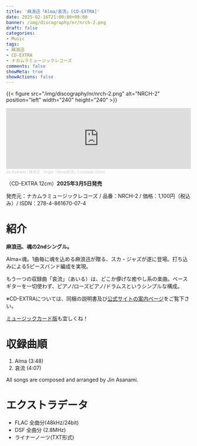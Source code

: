```yaml
---
title: '麻浪迅「Alma/哀流」[CD-EXTRA]'
date: 2025-02-16T21:00:00+09:00
banner: /img/discography/nr/nrch-2.png
draft: false
categories:
- Music
tags:
- 麻浪迅
- CD-EXTRA
- ナカムラミュージックレコーズ
comments: false
showMeta: true
showActions: false
---
```


{{< figure src="/img/discography/nr/nrch-2.png" alt="NRCH-2" position="left" width="240" height="240" >}}

<!--
- CDを購入
<a href="https://nmimusic.booth.pm/items/6605148" target="_blank"><img src="/img/banner/nmi_music_store.png"></a>

- ダウンロード
<a href="https://jinasanami.bandcamp.com/album/alma-airu" target="_blank"><img src="/img/banner/bandcamp_banner.png" alt="bandcamp"></a>
-->

<iframe width="100%" height="166" scrolling="no" frameborder="no" allow="autoplay" src="https://w.soundcloud.com/player/?url=https%3A//api.soundcloud.com/tracks/2035732172&color=%23ff5500&auto_play=false&hide_related=false&show_comments=true&show_user=true&show_reposts=false&show_teaser=true"></iframe><div style="font-size: 10px; color: #cccccc;line-break: anywhere;word-break: normal;overflow: hidden;white-space: nowrap;text-overflow: ellipsis; font-family: Interstate,Lucida Grande,Lucida Sans Unicode,Lucida Sans,Garuda,Verdana,Tahoma,sans-serif;font-weight: 100;"><a href="https://soundcloud.com/hayatehay" title="Jin Asanami / 麻浪迅" target="_blank" style="color: #cccccc; text-decoration: none;">Jin Asanami / 麻浪迅</a> · <a href="https://soundcloud.com/hayatehay/alma-airu-crossfade-demo" title="Single「Alma/哀流」Crossfade Demo" target="_blank" style="color: #cccccc; text-decoration: none;">Single「Alma/哀流」Crossfade Demo</a></div>

（CD-EXTRA 12cm）**2025年3月5日発売**<br>

発売元：ナカムラミュージックレコーズ / 品番：NRCH-2 / 価格：1,100円（税込み）/ ISDN：278-4-861670-07-4

# 紹介
**麻浪迅、魂の2ndシングル。**

Alma=魂。1曲毎に魂を込める麻浪迅が贈る、スカ・ジャズが遂に登場。打ち込みによる5ピースバンド編成を実現。

もう一つの収録曲「哀流」（あいる）は、どこか儚げな癒やし系の楽曲。ベースギターを一切使わず、ピアノ/ローズピアノ/ドラムスというシンプルな構成。

※CD-EXTRAについては、同梱の説明書及び[公式サイトの案内ページ](https://nmimusic.github.io/cdextra/)をご覧下さい。

[ミュージックカード版](/music/nrmh-2)も宜しくね！

# 収録曲順
1. Alma (3:48)
2. 哀流 (4:07)

All songs are composed and arranged by Jin Asanami.

# エクストラデータ
- FLAC 全曲分(48kHz/24bit)
- DSF 全曲分 (2.8MHz)
- ライナーノーツ(TXT形式)
